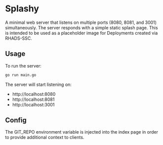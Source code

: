 # Splashy

A minimal web server that listens on multiple ports (8080, 8081, and 3001) simultaneously. The
server responds with a simple static splash page. This is intended to be used as a placeholder
image for Deployments created via RHADS-SSC.

## Usage

To run the server:

```bash
go run main.go
```

The server will start listening on:
- http://localhost:8080
- http://localhost:8081
- http://localhost:3001

## Config

The GIT_REPO environment variable is injected into the index page in order to provide additional
context to clients.